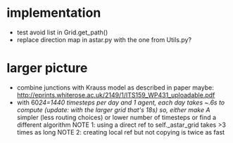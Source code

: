 # implementation

- test avoid list in Grid.get_path()
- replace direction map in astar.py with the one from Utils.py?


# larger picture

- combine junctions with Krauss model as described in paper
  maybe: <http://eprints.whiterose.ac.uk/2149/1/ITS159_WP431_uploadable.pdf>
- with 60*24=1440 timesteps per day and 1 agent, each day takes ~.6s to compute (update: with the larger grid that's 18s)
  so, either make A* simpler (less routing choices) or lower number of timesteps or find a different algorithm
  NOTE 1: using a direct ref to self._astar_grid takes >3 times as long
  NOTE 2: creating local ref but not copying is twice as fast
